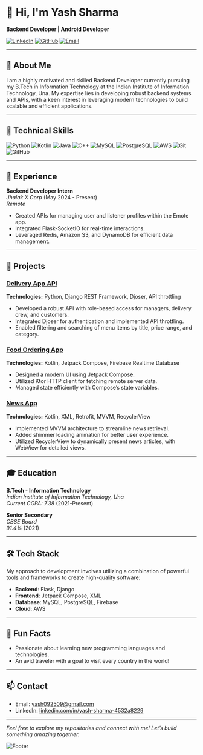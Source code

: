 # 👋 Hi, I'm Yash Sharma

**Backend Developer | Android Developer**

[![LinkedIn](https://img.shields.io/badge/LinkedIn-YashSharma-blue?style=for-the-badge&logo=linkedin)](https://www.linkedin.com/in/yash-sharma-4532a8229)
[![GitHub](https://img.shields.io/badge/GitHub-yash2509-black?style=for-the-badge&logo=github)](https://github.com/yash2509)
[![Email](https://img.shields.io/badge/Email-yash092509@gmail.com-red?style=for-the-badge&logo=gmail)](mailto:yash092509@gmail.com)

---

## 🌟 About Me

I am a highly motivated and skilled Backend Developer currently pursuing my B.Tech in Information Technology at the Indian Institute of Information Technology, Una. My expertise lies in developing robust backend systems and APIs, with a keen interest in leveraging modern technologies to build scalable and efficient applications.

---

## 🔧 Technical Skills

![Python](https://img.shields.io/badge/Python-3776AB?style=for-the-badge&logo=python&logoColor=white)
![Kotlin](https://img.shields.io/badge/Kotlin-0095D5?style=for-the-badge&logo=kotlin&logoColor=white)
![Java](https://img.shields.io/badge/Java-007396?style=for-the-badge&logo=java&logoColor=white)
![C++](https://img.shields.io/badge/C++-00599C?style=for-the-badge&logo=c%2B%2B&logoColor=white)
![MySQL](https://img.shields.io/badge/MySQL-4479A1?style=for-the-badge&logo=mysql&logoColor=white)
![PostgreSQL](https://img.shields.io/badge/PostgreSQL-336791?style=for-the-badge&logo=postgresql&logoColor=white)
![AWS](https://img.shields.io/badge/AWS-DynamoDB-232F3E?style=for-the-badge&logo=amazon-aws&logoColor=white)
![Git](https://img.shields.io/badge/Git-F05032?style=for-the-badge&logo=git&logoColor=white)
![GitHub](https://img.shields.io/badge/GitHub-181717?style=for-the-badge&logo=github&logoColor=white)

---

## 💼 Experience

**Backend Developer Intern**  
*Jhalak X Corp* (May 2024 - Present)  
_Remote_

- Created APIs for managing user and listener profiles within the Emote app.
- Integrated Flask-SocketIO for real-time interactions.
- Leveraged Redis, Amazon S3, and DynamoDB for efficient data management.

---

## 🌟 Projects

### [Delivery App API](https://github.com/yash2509/Backend-project-Django.git)
**Technologies:** Python, Django REST Framework, Djoser, API throttling

- Developed a robust API with role-based access for managers, delivery crew, and customers.
- Integrated Djoser for authentication and implemented API throttling.
- Enabled filtering and searching of menu items by title, price range, and category.

### [Food Ordering App](https://github.com/yash2509/Food-Delivery-App.git)
**Technologies:** Kotlin, Jetpack Compose, Firebase Realtime Database

- Designed a modern UI using Jetpack Compose.
- Utilized Ktor HTTP client for fetching remote server data.
- Managed state efficiently with Compose’s state variables.

### [News App](https://github.com/yash2509/news-app)
**Technologies:** Kotlin, XML, Retrofit, MVVM, RecyclerView

- Implemented MVVM architecture to streamline news retrieval.
- Added shimmer loading animation for better user experience.
- Utilized RecyclerView to dynamically present news articles, with WebView for detailed views.

---

## 🎓 Education

**B.Tech - Information Technology**  
*Indian Institute of Information Technology, Una*  
_Current CGPA: 7.38_ (2021-Present)

**Senior Secondary**  
*CBSE Board*  
_91.4%_ (2021)

---


## 🛠️ Tech Stack

My approach to development involves utilizing a combination of powerful tools and frameworks to create high-quality software:

- **Backend**: Flask, Django
- **Frontend**: Jetpack Compose, XML
- **Database**: MySQL, PostgreSQL, Firebase
- **Cloud**: AWS

---

## 🎉 Fun Facts

- Passionate about learning new programming languages and technologies.
- An avid traveler with a goal to visit every country in the world!

---

## 📫 Contact

- Email: [yash092509@gmail.com](mailto:yash092509@gmail.com)
- LinkedIn: [linkedin.com/in/yash-sharma-4532a8229](https://www.linkedin.com/in/yash-sharma-4532a8229)

---

*Feel free to explore my repositories and connect with me! Let’s build something amazing together.*

![Footer](https://yourimageurl.com/footer-image)
